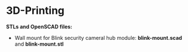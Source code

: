 # 3D-Printing

**STLs and OpenSCAD files:**

* Wall mount for Blink security cameral hub module: **blink-mount.scad** and **blink-mount.stl**

